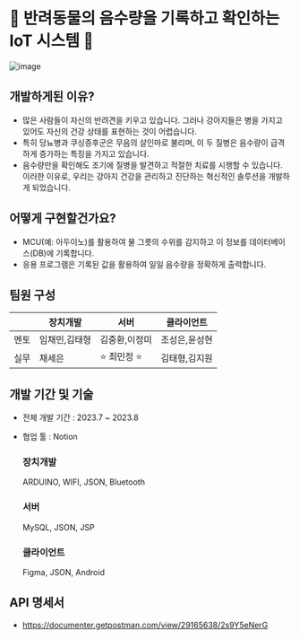 # :poodle: 반려동물의 음수량을 기록하고 확인하는 IoT 시스템 :paw_prints:
![image](https://github.com/minzy6162/SSUGFI_DOG/assets/54200054/2d9adc96-da9d-444b-a093-08f1df81b4a7)


## 개발하게된 이유?
  - 많은 사람들이 자신의 반려견을 키우고 있습니다. 그러나 강아지들은 병을 가지고 있어도 자신의 건강 상태를 표현하는 것이 어렵습니다.
  - 특히 당뇨병과 쿠싱증후군은 무음의 살인마로 불리며, 이 두 질병은 음수량이 급격하게 증가하는 특징을 가지고 있습니다.
  - 음수량만을 확인해도 조기에 질병을 발견하고 적절한 치료를 시행할 수 있습니다. 이러한 이유로, 우리는 강아지 건강을 관리하고 진단하는 혁신적인 솔루션을 개발하게 되었습니다.


## 어떻게 구현할건가요?
  - MCU(예: 아두이노)를 활용하여 물 그릇의 수위를 감지하고 이 정보를 데이터베이스(DB)에 기록합니다.
  - 응용 프로그램은 기록된 값을 활용하여 일일 음수량을 정확하게 출력합니다.


## 팀원 구성
|          |  장치개발  |    서버    | 클라이언트 |
|----------|-----------|------------|-------------|
|   멘토   | 임채민,김태형 |김중환,이정미|조성은,윤성현|
|   실무   |   채세은   | :star: 최민정 :star:  |김태형,김지원|


## 개발 기간 및 기술
  - 전체 개발 기간 : 2023.7 ~ 2023.8
  - 협업 툴 : Notion
    ### 장치개발
    ARDUINO, WIFI, JSON, Bluetooth

    ### 서버
    MySQL, JSON, JSP 

    ### 클라이언트
    Figma, JSON, Android



## API 명세서
  - https://documenter.getpostman.com/view/29165638/2s9Y5eNerG

